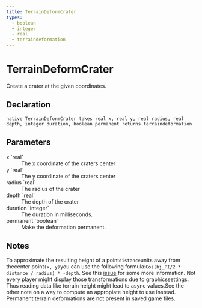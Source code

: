 ```yaml
---
title: TerrainDeformCrater
types:
  - boolean
  - integer
  - real
  - terraindeformation
---
```


# TerrainDeformCrater
Create a crater at the given coordinates.

## Declaration

```
native TerrainDeformCrater takes real x, real y, real radius, real depth, integer duration, boolean permanent returns terraindeformation
```

## Parameters
<dl>
  <dt>x `real`</dt>
  <dd>The x coordinate of the craters center</dd>

  <dt>y `real`</dt>
  <dd>The y coordinate of the craters center</dd>

  <dt>radius `real`</dt>
  <dd>The radius of the crater</dd>

  <dt>depth `real`</dt>
  <dd>The depth of the crater</dd>

  <dt>duration `integer`</dt>
  <dd>The duration in milliseconds.</dd>

  <dt>permanent `boolean`</dt>
  <dd>Make the deformation permanent.</dd>
</dl>

## Notes 
To approximate the resulting height of a point`distance`units away from thecenter point`(x, y)`you can use the following formula:`Cos(bj_PI/2 * distance / radius) * -depth`. See this [issue](https://github.com/lep/jassdoc/issues/31) for some more information.
Not every player might display those transformations due to graphicssettings. Thus reading data like terrain height might lead to async values.See the other note on a way to compute an appropiate height to use instead.
Permanent terrain deformations are not present in saved game files.